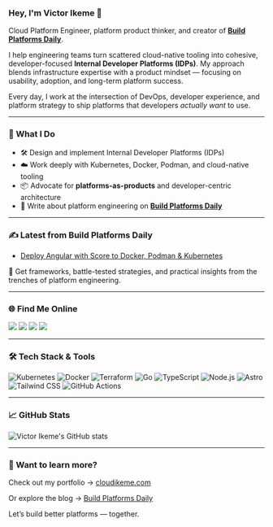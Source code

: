 <!-- Victor Ikeme | Cloud Platform Engineer -->

### Hey, I'm Victor Ikeme 👋

Cloud Platform Engineer, platform product thinker, and creator of [**Build Platforms Daily**](https://cloudikeme.com).

I help engineering teams turn scattered cloud-native tooling into cohesive, developer-focused **Internal Developer Platforms (IDPs)**. My approach blends infrastructure expertise with a product mindset — focusing on usability, adoption, and long-term platform success.

Every day, I work at the intersection of DevOps, developer experience, and platform strategy to ship platforms that developers *actually want* to use.

---

### 🚀 What I Do

- 🛠️ Design and implement Internal Developer Platforms (IDPs)
- ☁️ Work deeply with Kubernetes, Docker, Podman, and cloud-native tooling
- 📦 Advocate for **platforms-as-products** and developer-centric architecture
- 📘 Write about platform engineering on [**Build Platforms Daily**](https://cloudikeme.com)

---

### ✍️ Latest from Build Platforms Daily

<!-- BLOG-POST-LIST:START -->
- [Deploy Angular with Score to Docker, Podman & Kubernetes](https://cloudikeme.com/posts/angular-deploy-with-score)
<!-- BLOG-POST-LIST:END -->

📰 Get frameworks, battle-tested strategies, and practical insights from the trenches of platform engineering.

---

### 🌐 Find Me Online

<div align="left">
  <a href="https://www.linkedin.com/in/victor-ikeme" target="_blank"><img src="https://img.shields.io/badge/-LinkedIn-%230077B5?style=for-the-badge&logo=linkedin&logoColor=white" /></a>
  <a href="https://github.com/victor-ikeme" target="_blank"><img src="https://img.shields.io/badge/-GitHub-%23121011?style=for-the-badge&logo=github&logoColor=white" /></a>
  <a href="https://bsky.app/profile/cloudikeme.bsky.social" target="_blank"><img src="https://img.shields.io/badge/-Bluesky-%230077B5?style=for-the-badge&logo=bluesky&logoColor=white" /></a>
  <a href="https://www.youtube.com/@victor-ikeme" target="_blank"><img src="https://img.shields.io/badge/-YouTube-%23FF0000?style=for-the-badge&logo=youtube&logoColor=white" /></a>
</div>

---

### 🛠️ Tech Stack & Tools

![Kubernetes](https://img.shields.io/badge/Kubernetes-326CE5?style=flat&logo=kubernetes&logoColor=white)
![Docker](https://img.shields.io/badge/Docker-2496ED?style=flat&logo=docker&logoColor=white)
![Terraform](https://img.shields.io/badge/Terraform-7B42BC?style=flat&logo=terraform&logoColor=white)
![Go](https://img.shields.io/badge/Go-00ADD8?style=flat&logo=go&logoColor=white)
![TypeScript](https://img.shields.io/badge/TypeScript-3178C6?style=flat&logo=typescript&logoColor=white)
![Node.js](https://img.shields.io/badge/Node.js-339933?style=flat&logo=node.js&logoColor=white)
![Astro](https://img.shields.io/badge/Astro-000000?style=flat&logo=astro&logoColor=white)
![Tailwind CSS](https://img.shields.io/badge/Tailwind-38B2AC?style=flat&logo=tailwind-css&logoColor=white)
![GitHub Actions](https://img.shields.io/badge/GitHub_Actions-2088FF?style=flat&logo=github-actions&logoColor=white)

---

### 📈 GitHub Stats

![Victor Ikeme's GitHub stats](https://github-readme-stats.vercel.app/api?username=victor-ikeme&show_icons=true&theme=radical)

---

### 🧭 Want to learn more?

Check out my portfolio → [cloudikeme.com](https://cloudikeme.com)

Or explore the blog → [Build Platforms Daily](https://cloudikeme.com/posts)

Let’s build better platforms — together.
